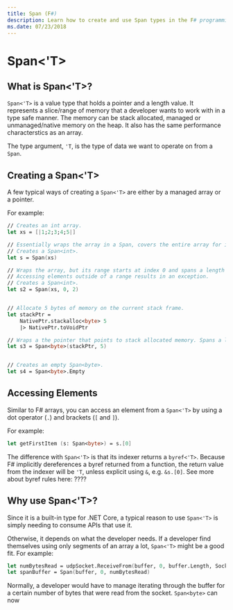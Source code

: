 ```yaml
---
title: Span (F#)
description: Learn how to create and use Span types in the F# programming language.
ms.date: 07/23/2018
---
```

# Span<'T>

## What is Span<'T>?

`Span<'T>` is a value type that holds a pointer and a length value. It represents a slice/range of memory that a developer wants to work with in a type safe manner. The memory can be stack allocated, managed or unmanaged/native memory on the heap. It also has the same performance characterstics as an array.

The type argument, `'T`, is the type of data we want to operate on from a `Span`.

## Creating a Span<'T>

A few typical ways of creating a `Span<'T>` are either by a managed array or a pointer.

For example:
```fsharp
// Creates an int array.
let xs = [|1;2;3;4;5|]

// Essentially wraps the array in a Span, covers the entire array for its range.
// Creates a Span<int>.
let s = Span(xs)

// Wraps the array, but its range starts at index 0 and spans a length of 2.
// Accessing elements outside of a range results in an exception.
// Creates a Span<int>.
let s2 = Span(xs, 0, 2)


// Allocate 5 bytes of memory on the current stack frame.
let stackPtr = 
    NativePtr.stackalloc<byte> 5
    |> NativePtr.toVoidPtr

// Wraps a the pointer that points to stack allocated memory. Spans a length of 5.
let s3 = Span<byte>(stackPtr, 5)


// Creates an empty Span<byte>.
let s4 = Span<byte>.Empty
```

## Accessing Elements

Similar to F# arrays, you can access an element from a `Span<'T>` by using a dot operator (`.`) and brackets (`[` and `]`).

For example:
```fsharp
let getFirstItem (s: Span<byte>) = s.[0]
```

The difference with `Span<'T>` is that its indexer returns a `byref<'T>`. Because F# implicitly dereferences a byref returned from a function, the return value from the indexer will be `'T`, unless explicit using `&`, e.g. `&s.[0]`. See more about byref rules here: ????

## Why use Span<'T>?

Since it is a built-in type for .NET Core, a typical reason to use `Span<'T>` is simply needing to consume APIs that use it.

Otherwise, it depends on what the developer needs. If a developer find themselves using only segments of an array a lot, `Span<'T>` might be a good fit. For example:

```fsharp
let numBytesRead = udpSocket.ReceiveFrom(buffer, 0, buffer.Length, SocketFlags.None, &endPoint)
let spanBuffer = Span(buffer, 0, numBytesRead)
```

Normally, a developer would have to manage iterating through the buffer for a certain number of bytes that were read from the socket. `Span<byte>` can now 





